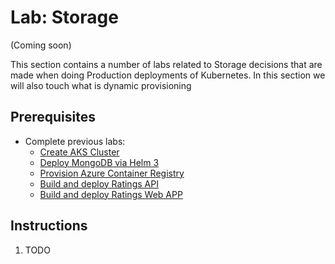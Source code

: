 # Lab: Storage

(Coming soon)

This section contains a number of labs related to Storage decisions that are made when doing Production deployments of Kubernetes. In this section we will also touch what is dynamic provisioning

## Prerequisites

* Complete previous labs:
    * [Create AKS Cluster](../create-aks-cluster/README.md)
    * [Deploy MongoDB via Helm 3](../deploy-mongodb/README.md)
    * [Provision Azure Container Registry](../azure-container-registry/README.md)
    * [Build and deploy Ratings API](labs/ratings-api/README.md)
    * [Build and deploy Ratings Web APP](/labs/ratings-web/README.md)

## Instructions

1. TODO